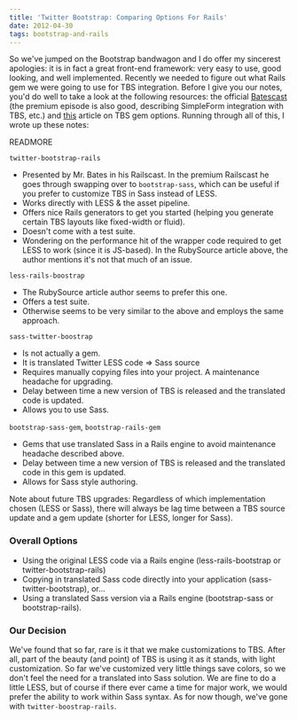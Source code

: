 ```yaml
---
title: 'Twitter Bootstrap: Comparing Options For Rails'
date: 2012-04-30
tags: bootstrap-and-rails
---
```


So we've jumped on the Bootstrap bandwagon and I do offer my sincerest apologies: it is in fact a great front-end framework: very easy to use, good looking, and well implemented. Recently we needed to figure out what Rails gem we were going to use for TBS integration. Before I give you our notes, you'd do well to take a look at the following resources: the official [Batescast](http://railscasts.com/episodes/328-twitter-bootstrap-basics) (the premium episode is also good, describing SimpleForm integration with TBS, etc.) and [this](http://rubysource.com/twitter-bootstrap-less-and-sass-understanding-your-options-for-rails-3-1/) article on TBS gem options. Running through all of this, I wrote up these notes:

READMORE

`twitter-bootstrap-rails`

- Presented by Mr. Bates in his Railscast. In the premium Railscast he goes through swapping over to `bootstrap-sass`, which can be useful if you prefer to customize TBS in Sass instead of LESS.
- Works directly with LESS & the asset pipeline.
- Offers nice Rails generators to get you started (helping you generate certain TBS layouts like fixed-width or fluid).
- Doesn't come with a test suite.
- Wondering on the performance hit of the wrapper code required to get LESS to work (since it is JS-based). In the RubySource article above, the author mentions it's not that much of an issue.

`less-rails-boostrap`

- The RubySource article author seems to prefer this one.
- Offers a test suite.
- Otherwise seems to be very similar to the above and employs the same approach.

`sass-twitter-boostrap`

- Is not actually a gem.
- It is translated Twitter LESS code => Sass source
- Requires manually copying files into your project. A maintenance headache for upgrading.
- Delay between time a new version of TBS is released and the translated code is updated.
- Allows you to use Sass.

`bootstrap-sass-gem`, `bootstrap-rails-gem`

- Gems that use translated Sass in a Rails engine to avoid maintenance headache described above.
- Delay between time a new version of TBS is released and the translated code in this gem is updated.
- Allows for Sass style authoring.

Note about future TBS upgrades: Regardless of which implementation chosen (LESS or Sass), there will always be lag time between a TBS source update and a gem update (shorter for LESS, longer for Sass).

### Overall Options

- Using the original LESS code via a Rails engine (less-rails-bootstrap or twitter-bootstrap-rails)
- Copying in translated Sass code directly into your application (sass-twitter-bootstrap), or...
- Using a translated Sass version via a Rails engine (bootstrap-sass or bootstrap-rails).

### Our Decision

We've found that so far, rare is it that we make customizations to TBS. After all, part of the beauty (and point) of TBS is using it as it stands, with light customization. So far we've customized very little things save colors, so we don't feel the need for a translated into Sass solution. We are fine to do a little LESS, but of course if there ever came a time for major work, we would prefer the ability to work within Sass syntax. As for now though, we've gone with `twitter-boostrap-rails`.
